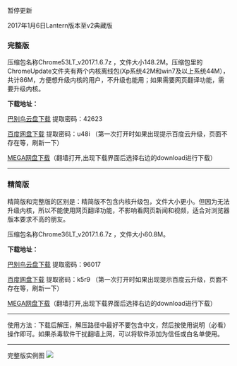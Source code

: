 暂停更新

2017年1月6日Lantern版本至v2典藏版

### 完整版

压缩包名称Chrome53LT_v2017.1.6.7z ，文件大小148.2M。压缩包里的ChromeUpdate文件夹有两个内核离线包(Xp系统42M和win7及以上系统44M），共计86M，方便想升级内核的用户，不升级也能用；如果需要网页翻译功能，需要升级内核。

**下载地址：**

[巴别鸟云盘下载](http://www.babel.cc/share.do?s=547362294429627) 提取密码：42623

[百度网盘下载](http://pan.baidu.com/s/1b5Eg5C) 提取密码：u48i （第一次打开时如果出现提示百度云升级，页面不存在等，刷新一下）

[MEGA网盘下载](https://mega.nz/#!d5AyDBYQ!cdwvhAGKzlpnN9lPwA81ms8JxbkM5ATnis3HS4lwuEw)（翻墙打开,出现下载界面后选择右边的download进行下载）

***

### 精简版

精简版和完整版的区别是：精简版不包含内核升级包，文件大小更小。但因为无法升级内核，所以不能使用网页翻译功能，不影响看网页新闻和视频，适合对浏览器版本要求不高的朋友。

压缩包名称Chrome36LT_v2017.1.6.7z ，文件大小60.8M。

**下载地址：**

[巴别鸟云盘下载](http://www.babel.cc/share.do?s=2965619813187789) 提取密码：96017

[百度网盘下载](http://pan.baidu.com/s/1geGZoGz) 提取密码：k5r9 （第一次打开时如果出现提示百度云升级，页面不存在等，刷新一下）

[MEGA网盘下载](https://mega.nz/#!ho4Cha7L!ronchqMcEVH2wysVkrutL5zi8NoKFB7_xcsb6o3gdvg)（翻墙打开,出现下载界面后选择右边的download进行下载）

***

使用方法：下载后解压，解压路径中最好不要包含中文，然后按使用说明（必看）操作即可。如果杀毒软件干扰翻墙上网，可以将软件添加为信任或白名单使用。


***
完整版实例图
![](https://raw.githubusercontent.com/Alvin9999/pac2/master/lantern使用说明3.png)
